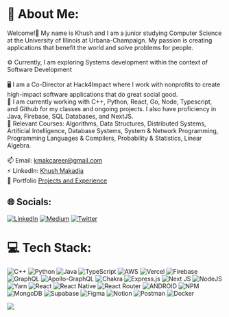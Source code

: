 # 💫 About Me:
Welcome!👋 My name is Khush and I am a junior studying Computer Science at the University of Illinois at Urbana-Champaign. My passion is creating applications that benefit the world and solve problems for people.<br><br>⚙️ Currently, I am exploring Systems development within the context of Software Development<br><br>🖥️ I am a Co-Director at Hack4Impact where I work with nonprofits to create high-impact software applications that do great social good.<br>🌱 I am currently working with C++, Python, React, Go, Node, Typescript, and Github for my classes and ongoing projects. I also have proficiency in Java, Firebase, SQL Databases, and NextJS.<br>📖 Relevant Courses: Algorithms, Data Structures, Distributed Systems, Artificial Intelligence, Database Systems, System &
Network Programming, Programming Languages & Compilers, Probability & Statistics, Linear Algebra.<br><br>📫 Email: kmakcareer@gmail.com<br>⚡ LinkedIn: [Khush Makadia](https://www.linkedin.com/in/khush-makadia/)<br> 📁 Portfolio [Projects and Experience](https://khushmakadia.com)


## 🌐 Socials:
[![LinkedIn](https://img.shields.io/badge/LinkedIn-%230077B5.svg?logo=linkedin&logoColor=white)](https://linkedin.com/in/https://www.linkedin.com/in/khush-makadia/) [![Medium](https://img.shields.io/badge/Medium-12100E?logo=medium&logoColor=white)](https://medium.com/@https://medium.com/@kmakadia4) [![Twitter](https://img.shields.io/badge/Twitter-%231DA1F2.svg?logo=Twitter&logoColor=white)](https://twitter.com/kmak404) 

# 💻 Tech Stack:
![C++](https://img.shields.io/badge/c++-%2300599C.svg?style=for-the-badge&logo=c%2B%2B&logoColor=white) ![Python](https://img.shields.io/badge/python-3670A0?style=for-the-badge&logo=python&logoColor=ffdd54) ![Java](https://img.shields.io/badge/java-%23ED8B00.svg?style=for-the-badge&logo=java&logoColor=white) ![TypeScript](https://img.shields.io/badge/typescript-%23007ACC.svg?style=for-the-badge&logo=typescript&logoColor=white) ![AWS](https://img.shields.io/badge/AWS-%23FF9900.svg?style=for-the-badge&logo=amazon-aws&logoColor=white) ![Vercel](https://img.shields.io/badge/vercel-%23000000.svg?style=for-the-badge&logo=vercel&logoColor=white) ![Firebase](https://img.shields.io/badge/firebase-%23039BE5.svg?style=for-the-badge&logo=firebase) ![GraphQL](https://img.shields.io/badge/-GraphQL-E10098?style=for-the-badge&logo=graphql&logoColor=white) ![Apollo-GraphQL](https://img.shields.io/badge/-ApolloGraphQL-311C87?style=for-the-badge&logo=apollo-graphql) ![Chakra](https://img.shields.io/badge/chakra-%234ED1C5.svg?style=for-the-badge&logo=chakraui&logoColor=white) ![Express.js](https://img.shields.io/badge/express.js-%23404d59.svg?style=for-the-badge&logo=express&logoColor=%2361DAFB) ![Next JS](https://img.shields.io/badge/Next-black?style=for-the-badge&logo=next.js&logoColor=white) ![NodeJS](https://img.shields.io/badge/node.js-6DA55F?style=for-the-badge&logo=node.js&logoColor=white) ![Yarn](https://img.shields.io/badge/yarn-%232C8EBB.svg?style=for-the-badge&logo=yarn&logoColor=white) ![React](https://img.shields.io/badge/react-%2320232a.svg?style=for-the-badge&logo=react&logoColor=%2361DAFB) ![React Native](https://img.shields.io/badge/react_native-%2320232a.svg?style=for-the-badge&logo=react&logoColor=%2361DAFB) ![React Router](https://img.shields.io/badge/React_Router-CA4245?style=for-the-badge&logo=react-router&logoColor=white) ![ANDROID](https://img.shields.io/badge/android-%2320232a.svg?style=for-the-badge&logo=android&logoColor=%a4c639) ![NPM](https://img.shields.io/badge/NPM-%23000000.svg?style=for-the-badge&logo=npm&logoColor=white) ![MongoDB](https://img.shields.io/badge/MongoDB-%234ea94b.svg?style=for-the-badge&logo=mongodb&logoColor=white) 	![Supabase](https://img.shields.io/badge/Supabase-3ECF8E?style=for-the-badge&logo=supabase&logoColor=white) 	![Figma](https://img.shields.io/badge/figma-%23F24E1E.svg?style=for-the-badge&logo=figma&logoColor=white) ![Notion](https://img.shields.io/badge/Notion-%23000000.svg?style=for-the-badge&logo=notion&logoColor=white) ![Postman](https://img.shields.io/badge/Postman-FF6C37?style=for-the-badge&logo=postman&logoColor=white) ![Docker](https://img.shields.io/badge/docker-%230db7ed.svg?style=for-the-badge&logo=docker&logoColor=white)
<!-- # 📊 GitHub Stats:
![](https://github-readme-stats.vercel.app/api?username=khushmakadia4&theme=nightowl&hide_border=false&include_all_commits=true&count_private=true)<br/>
![](https://github-readme-streak-stats.herokuapp.com/?user=khushmakadia4&theme=nightowl&hide_border=false)<br/>
![](https://github-readme-stats.vercel.app/api/top-langs/?username=khushmakadia4&theme=nightowl&hide_border=false&include_all_commits=true&count_private=true&layout=compact)

## 🐦 Latest Tweet
[![](https://gtce.itsvg.in/api?username=kmak404)](https://github.com/VishwaGauravIn/github-twitter-card-embed)

### 🔝 Top Contributed Repo
![](https://github-contributor-stats.vercel.app/api?username=khushmakadia4&limit=5&theme=tokyonight&combine_all_yearly_contributions=true)

--->


[![](https://visitcount.itsvg.in/api?id=khushmakadia4&icon=9&color=6)](https://visitcount.itsvg.in)

<!-- Proudly created with GPRM ( https://gprm.itsvg.in ) -->
